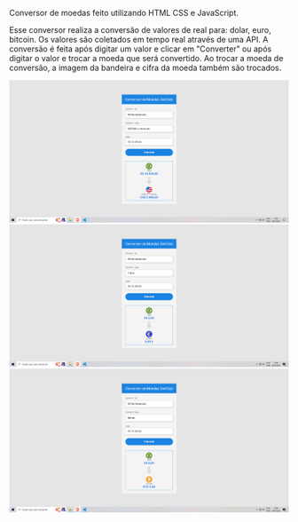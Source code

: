 Conversor de moedas feito utilizando HTML CSS e JavaScript.

Esse conversor realiza a conversão de valores de real para: dolar, euro, bitcoin. Os valores são coletados em tempo real através de uma API.
A conversão é feita após digitar um valor e clicar em "Converter" ou após digitar o valor e trocar a moeda que será convertido.
Ao trocar a moeda de conversão, a imagem da bandeira e cifra da moeda também são trocados.

<img src="https://github.com/luanfreitas8779/conversor-de-moedas/blob/master/assets/download.png">
<img src="https://github.com/luanfreitas8779/conversor-de-moedas/blob/master/assets/download2.png">
<img src="https://github.com/luanfreitas8779/conversor-de-moedas/blob/master/assets/download3.png">
